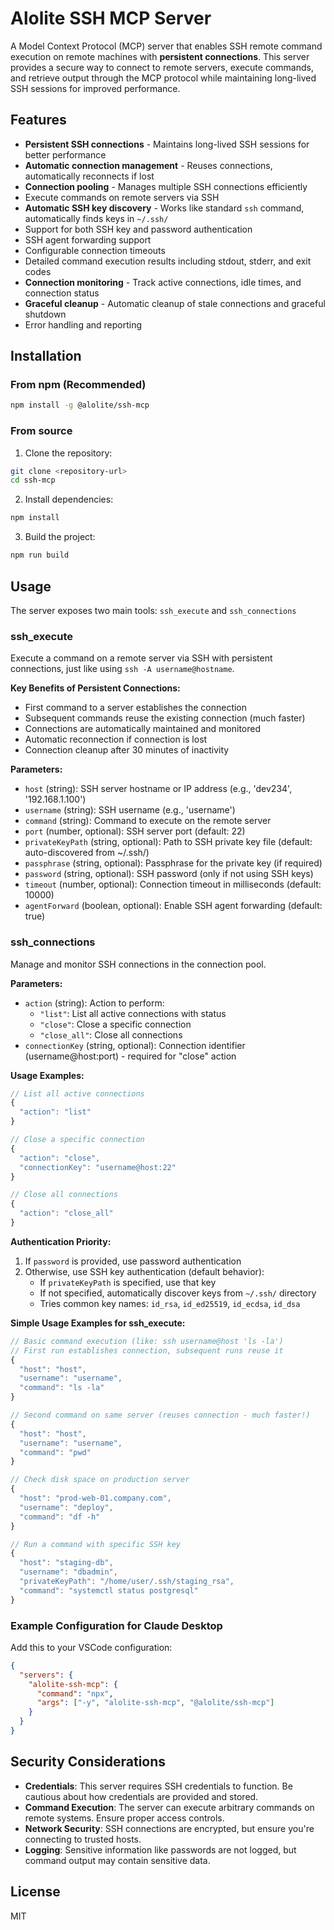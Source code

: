 # Alolite SSH MCP Server

A Model Context Protocol (MCP) server that enables SSH remote command execution on remote machines with **persistent connections**. This server provides a secure way to connect to remote servers, execute commands, and retrieve output through the MCP protocol while maintaining long-lived SSH sessions for improved performance.

## Features

- **Persistent SSH connections** - Maintains long-lived SSH sessions for better performance
- **Automatic connection management** - Reuses connections, automatically reconnects if lost
- **Connection pooling** - Manages multiple SSH connections efficiently
- Execute commands on remote servers via SSH
- **Automatic SSH key discovery** - Works like standard `ssh` command, automatically finds keys in `~/.ssh/`
- Support for both SSH key and password authentication
- SSH agent forwarding support
- Configurable connection timeouts
- Detailed command execution results including stdout, stderr, and exit codes
- **Connection monitoring** - Track active connections, idle times, and connection status
- **Graceful cleanup** - Automatic cleanup of stale connections and graceful shutdown
- Error handling and reporting

## Installation

### From npm (Recommended)

```bash
npm install -g @alolite/ssh-mcp
```

### From source

1. Clone the repository:
```bash
git clone <repository-url>
cd ssh-mcp
```

2. Install dependencies:
```bash
npm install
```

3. Build the project:
```bash
npm run build
```

## Usage

The server exposes two main tools: `ssh_execute` and `ssh_connections`

### ssh_execute

Execute a command on a remote server via SSH with persistent connections, just like using `ssh -A username@hostname`.

**Key Benefits of Persistent Connections:**
- First command to a server establishes the connection
- Subsequent commands reuse the existing connection (much faster)
- Connections are automatically maintained and monitored
- Automatic reconnection if connection is lost
- Connection cleanup after 30 minutes of inactivity

**Parameters:**
- `host` (string): SSH server hostname or IP address (e.g., 'dev234', '192.168.1.100')
- `username` (string): SSH username (e.g., 'username')
- `command` (string): Command to execute on the remote server
- `port` (number, optional): SSH server port (default: 22)
- `privateKeyPath` (string, optional): Path to SSH private key file (default: auto-discovered from ~/.ssh/)
- `passphrase` (string, optional): Passphrase for the private key (if required)
- `password` (string, optional): SSH password (only if not using SSH keys)
- `timeout` (number, optional): Connection timeout in milliseconds (default: 10000)
- `agentForward` (boolean, optional): Enable SSH agent forwarding (default: true)

### ssh_connections

Manage and monitor SSH connections in the connection pool.

**Parameters:**
- `action` (string): Action to perform:
  - `"list"`: List all active connections with status
  - `"close"`: Close a specific connection
  - `"close_all"`: Close all connections
- `connectionKey` (string, optional): Connection identifier (username@host:port) - required for "close" action

**Usage Examples:**
```javascript
// List all active connections
{
  "action": "list"
}

// Close a specific connection
{
  "action": "close",
  "connectionKey": "username@host:22"
}

// Close all connections
{
  "action": "close_all"
}
```

**Authentication Priority:**
1. If `password` is provided, use password authentication
2. Otherwise, use SSH key authentication (default behavior):
   - If `privateKeyPath` is specified, use that key
   - If not specified, automatically discover keys from `~/.ssh/` directory
   - Tries common key names: `id_rsa`, `id_ed25519`, `id_ecdsa`, `id_dsa`

**Simple Usage Examples for ssh_execute:**
```javascript
// Basic command execution (like: ssh username@host 'ls -la')
// First run establishes connection, subsequent runs reuse it
{
  "host": "host",
  "username": "username", 
  "command": "ls -la"
}

// Second command on same server (reuses connection - much faster!)
{
  "host": "host",
  "username": "username", 
  "command": "pwd"
}

// Check disk space on production server
{
  "host": "prod-web-01.company.com",
  "username": "deploy",
  "command": "df -h"
}

// Run a command with specific SSH key
{
  "host": "staging-db",
  "username": "dbadmin",
  "privateKeyPath": "/home/user/.ssh/staging_rsa",
  "command": "systemctl status postgresql"
}
```

### Example Configuration for Claude Desktop

Add this to your VSCode configuration:

```json
{
  "servers": {
    "alolite-ssh-mcp": {
      "command": "npx",
      "args": ["-y", "alolite-ssh-mcp", "@alolite/ssh-mcp"]
    }
  }
}
```

## Security Considerations

- **Credentials**: This server requires SSH credentials to function. Be cautious about how credentials are provided and stored.
- **Command Execution**: The server can execute arbitrary commands on remote systems. Ensure proper access controls.
- **Network Security**: SSH connections are encrypted, but ensure you're connecting to trusted hosts.
- **Logging**: Sensitive information like passwords are not logged, but command output may contain sensitive data.

## License

MIT
